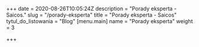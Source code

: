 +++
date = 2020-08-26T10:05:24Z
description = "Porady eksperta - Saicos."
slug = "/porady-eksperta"
title = "Porady eksperta - Saicos"
tytul_do_listowania = "Blog"
[menu.main]
name = "Porady eksperta"
weight = 3


+++
